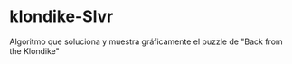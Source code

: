 # klondike-Slvr
Algoritmo que soluciona y muestra gráficamente el puzzle de "Back from the Klondike"
